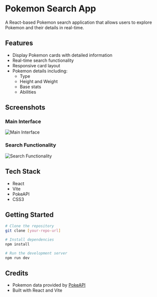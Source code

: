 # Pokemon Search App

A React-based Pokemon search application that allows users to explore Pokemon and their details in real-time.

## Features

- Display Pokemon cards with detailed information
- Real-time search functionality
- Responsive card layout
- Pokemon details including:
  - Type
  - Height and Weight
  - Base stats
  - Abilities

## Screenshots

### Main Interface
<img src=".assets/screenshots/front.jpg" alt="Main Interface" />

### Search Functionality
<img src=".assets/screenshots/search.jpg" alt="Search Functionality" />

## Tech Stack

- React
- Vite
- PokeAPI
- CSS3

## Getting Started

```bash
# Clone the repository
git clone [your-repo-url]

# Install dependencies
npm install

# Run the development server
npm run dev
```

## Credits

- Pokemon data provided by [PokeAPI](https://pokeapi.co/)
- Built with React and Vite
